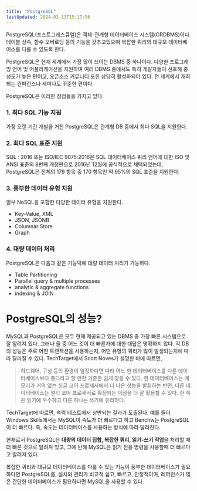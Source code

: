 ```yaml
---
title: "PostgreSQL"
lastUpdated: 2024-03-13T15:17:56
---
```


PostgreSQL(포스트그레스큐엘)은 객체-관계형 데이터베이스 시스템(ORDBMS)이다. 테이블 상속, 함수 오버로딩 등의 기능을 갖추고있으며 복잡한 쿼리와 대규모 데이터베이스를 다룰 수 있도록 한다.

PostgreSQL은 현재 세계에서 가장 많이 쓰이는 DBMS 중 하나이다. 다양한 프로그래밍 언어 및 어플리케이션을 지원하여 여러 DBMS 중에서도 특히 개발자들이 선호해 충성도가 높은 편이고, 오픈소스 커뮤니티 또한 상당히 활성화되어 있다. 전 세계에서 개최되는 컨퍼런스나 세미나도 꾸준한 편이다. 

PostgreSQL은 이러한 장점들을 가지고 있다.

### 1. 최다 SQL 기능 지원

가장 오랜 기간 개발을 거친 PostgreSQL은 관계형 DB 중에서 최다 SQL을 지원한다. 

### 2. 최다 SQL 표준 지원

SQL : 2016 또는 ISO/IEC 9075:2016은 SQL 데이터베이스 쿼리 언어에 대한 ISO 및 ANSI 표준의 8번째 개정판으로 2016년 12월에 공식적으로 채택되었는데, PostgreSQL은 전체의 179 항목 중 170 항목인 약 95%의 SQL 표준을 지원한다.

### 3. 풍부한 데이터 유형 지원

일부 NoSQL을 포함한 다양한 데이터 유형을 지원한다.
- Key-Value, XML
- JSON, JSONB
- Columnar Store
- Graph

### 4. 대량 데이터 처리
PostgreSQL은 다음과 같은 기능덕에 대량 데이터 처리가 가능하다.
- Table Partitioning
- Parallel query & multiple processes
- analytic & aggregate functions
- indexing & JOIN

# PostgreSQL의 성능?

MySQL과 PostgreSQL은 모두 현재 제공되고 있는 DBMS 중 가장 빠른 시스템으로 잘 알려져 있다. 그러나 둘 중 어느 것이 더 빠른가에 대한 대답은 명확하지 않다. 각 DB의 성능은 주로 어떤 트랜잭션을 사용하는지, 어떤 유형의 쿼리가 많이 발생되는지에 따라 달라질 수 있다. TechTarget에서 Scott Noves가 설명한 바에 따르면,

> 하드웨어, 구성 등의 환경이 일정하다면 따라 어느 한 데이터베이스를 다른 데이터베이스보다 좋다라고 할 만한 기준은 쉽게 찾을 수 있다. 한 데이터베이스는 메모리가 거의 없는 싱글 코어 프로세서에서 더 나은 성능을 발휘하는 반면, 다른 데이터베이스는 멀티 코어 프로세서로 확장되는 이점을 더 잘 활용할 수 있다. 한 쪽은 읽기에 우수하고 다른 하나는 쓰기에 유리하다.

TechTarget에 따르면, 속력 테스트에서 상반되는 결과가 도출된다. 예를 들어 Windows Skills에서는 MySQL이 속도가 더 빠르다고 하고 Benchw는 PostgreSQL이 더 빠르다. 즉, 속도는 데이터베이스를 사용하는 방식에 따라 달라진다.

현재로서 PostgreSQL은 **대량의 데이터 집합, 복잡한 쿼리, 읽기-쓰기 작업**을 처리할 때 더 빠른 것으로 알려져 있고, 그에 반해 MySQL은 읽기 전용 명령을 사용할때 더 빠르다고 알려져 있다. 

복잡한 쿼리와 대규모 데이터베이스를 다룰 수 있는 기능이 풍부한 데이터베이스가 필요하다면 PostgreSQL를, 설치와 관리가 비교적 쉽고, 빠르고, 안정적이며, 레퍼런스가 많은 간단한 데이터베이스가 필요하다면 MySQL을 사용할 수 있다.

